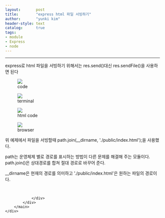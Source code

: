 ```yaml
---
layout:       post
title:        "express html 파일 서빙하기"
author:       "yunki kim"
header-style: text
catalog:      true
tags: 
- module
- Express
- node
---
```


<head></head>
<body id="tt-body-page" class="">
<div id="wrap" class="wrap-right">
    <div id="container">
        <main class="main ">
            <div class="area-main">
                <div class="area-view">
                    <div class="article-header"></div>
                    <hr>
                    <div class="article-view">
                        <div class="contents_style">
                            <p>express로 html 파일을 서빙하기 위해서는 res.send()대신 res.sendFile()을 사용하면 된다</p>
<p></p><figure class="imageblock alignLeft" data-origin-width="0" data-origin-height="0" data-ke-mobilestyle="widthContent">
    <span data-lightbox="lightbox">
        <img src="/img/ZXhwcmVzcyBodG1sIO2MjOydvCDshJzruZntlZjquLA=/img.png" data-origin-width="0" data-origin-height="0" data-ke-mobilestyle="widthContent">
    </span>
    <figcaption>code</figcaption>
</figure><figure class="imageblock alignLeft" data-origin-width="0" data-origin-height="0" data-ke-mobilestyle="widthContent">
    <span data-lightbox="lightbox">
        <img src="/img/ZXhwcmVzcyBodG1sIO2MjOydvCDshJzruZntlZjquLA=/img_1.png" data-origin-width="0" data-origin-height="0" data-ke-mobilestyle="widthContent">
    </span>
    <figcaption>terminal</figcaption>
</figure><figure class="imageblock alignLeft" data-origin-width="0" data-origin-height="0" data-ke-mobilestyle="widthContent">
    <span data-lightbox="lightbox">
        <img src="/img/ZXhwcmVzcyBodG1sIO2MjOydvCDshJzruZntlZjquLA=/img_2.png" data-origin-width="0" data-origin-height="0" data-ke-mobilestyle="widthContent">
    </span>
    <figcaption>html code</figcaption>
</figure><figure class="imageblock alignLeft" data-origin-width="0" data-origin-height="0" data-ke-mobilestyle="widthContent">
    <span data-lightbox="lightbox">
        <img src="/img/ZXhwcmVzcyBodG1sIO2MjOydvCDshJzruZntlZjquLA=/img_3.png" data-origin-width="0" data-origin-height="0" data-ke-mobilestyle="widthContent">
    </span>
    <figcaption>browser</figcaption>
</figure><p></p>
<p>위 예제에서 파일을 서빙할때 path.join(__dirname, './public/index.html');을 사용했다.&nbsp;</p>
<p>path는 운영체제 별로 경로를 표시하는 방법이 다른 문제를 해결해 주는 모듈이다. path.join()은 상대경로를 합쳐 절대 경로로 바꾸어 준다.</p>
<p>__dirname은 현재의 경로를 의미하고 './public/index.html'은 원하는 파일의 경로이다.</p>
<figure data-ke-type="image" data-ke-style="alignLeft">
<figcaption style="display: none;"></figcaption>
</figure>
                        </div>
                        <br>
                        <div class="tags"></div>
                    </div>
                    
                </div>
            </div>
        </main>
    </div>
</div>


</body>